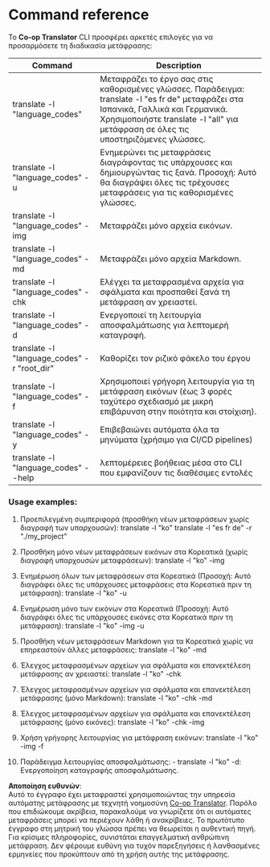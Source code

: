 <!--
CO_OP_TRANSLATOR_METADATA:
{
  "original_hash": "b38d8f042530a4bc872def7cb2c141cd",
  "translation_date": "2025-06-12T11:28:33+00:00",
  "source_file": "getting_started/command-reference.md",
  "language_code": "el"
}
-->
# Command reference
Το **Co-op Translator** CLI προσφέρει αρκετές επιλογές για να προσαρμόσετε τη διαδικασία μετάφρασης:

Command                                       | Description
----------------------------------------------|-------------------------------------------------------------------------------------------------------------------------------------------------------------------------------------------------------
translate -l "language_codes"                 | Μεταφράζει το έργο σας στις καθορισμένες γλώσσες. Παράδειγμα: translate -l "es fr de" μεταφράζει στα Ισπανικά, Γαλλικά και Γερμανικά. Χρησιμοποιήστε translate -l "all" για μετάφραση σε όλες τις υποστηριζόμενες γλώσσες.
translate -l "language_codes" -u              | Ενημερώνει τις μεταφράσεις διαγράφοντας τις υπάρχουσες και δημιουργώντας τις ξανά. Προσοχή: Αυτό θα διαγράψει όλες τις τρέχουσες μεταφράσεις για τις καθορισμένες γλώσσες.
translate -l "language_codes" -img            | Μεταφράζει μόνο αρχεία εικόνων.
translate -l "language_codes" -md             | Μεταφράζει μόνο αρχεία Markdown.
translate -l "language_codes" -chk            | Ελέγχει τα μεταφρασμένα αρχεία για σφάλματα και προσπαθεί ξανά τη μετάφραση αν χρειαστεί.
translate -l "language_codes" -d              | Ενεργοποιεί τη λειτουργία αποσφαλμάτωσης για λεπτομερή καταγραφή.
translate -l "language_codes" -r "root_dir"   | Καθορίζει τον ριζικό φάκελο του έργου
translate -l "language_codes" -f              | Χρησιμοποιεί γρήγορη λειτουργία για τη μετάφραση εικόνων (έως 3 φορές ταχύτερο σχεδιασμό με μικρή επιβάρυνση στην ποιότητα και στοίχιση).
translate -l "language_codes" -y              | Επιβεβαιώνει αυτόματα όλα τα μηνύματα (χρήσιμο για CI/CD pipelines)
translate -l "language_codes" --help          | λεπτομέρειες βοήθειας μέσα στο CLI που εμφανίζουν τις διαθέσιμες εντολές

### Usage examples:

  1. Προεπιλεγμένη συμπεριφορά (προσθήκη νέων μεταφράσεων χωρίς διαγραφή των υπαρχουσών):   translate -l "ko"    translate -l "es fr de" -r "./my_project"

  2. Προσθήκη μόνο νέων μεταφράσεων εικόνων στα Κορεατικά (χωρίς διαγραφή υπαρχουσών μεταφράσεων):    translate -l "ko" -img

  3. Ενημέρωση όλων των μεταφράσεων στα Κορεατικά (Προσοχή: Αυτό διαγράφει όλες τις υπάρχουσες μεταφράσεις στα Κορεατικά πριν τη μετάφραση):    translate -l "ko" -u

  4. Ενημέρωση μόνο των εικόνων στα Κορεατικά (Προσοχή: Αυτό διαγράφει όλες τις υπάρχουσες εικόνες στα Κορεατικά πριν τη μετάφραση):    translate -l "ko" -img -u

  5. Προσθήκη νέων μεταφράσεων Markdown για τα Κορεατικά χωρίς να επηρεαστούν άλλες μεταφράσεις:    translate -l "ko" -md

  6. Έλεγχος μεταφρασμένων αρχείων για σφάλματα και επανεκτέλεση μετάφρασης αν χρειαστεί: translate -l "ko" -chk

  7. Έλεγχος μεταφρασμένων αρχείων για σφάλματα και επανεκτέλεση μετάφρασης (μόνο Markdown): translate -l "ko" -chk -md

  8. Έλεγχος μεταφρασμένων αρχείων για σφάλματα και επανεκτέλεση μετάφρασης (μόνο εικόνες): translate -l "ko" -chk -img

  9. Χρήση γρήγορης λειτουργίας για μετάφραση εικόνων:    translate -l "ko" -img -f

  10. Παράδειγμα λειτουργίας αποσφαλμάτωσης: - translate -l "ko" -d: Ενεργοποίηση καταγραφής αποσφαλμάτωσης.

**Αποποίηση ευθυνών**:  
Αυτό το έγγραφο έχει μεταφραστεί χρησιμοποιώντας την υπηρεσία αυτόματης μετάφρασης με τεχνητή νοημοσύνη [Co-op Translator](https://github.com/Azure/co-op-translator). Παρόλο που επιδιώκουμε ακρίβεια, παρακαλούμε να γνωρίζετε ότι οι αυτόματες μεταφράσεις μπορεί να περιέχουν λάθη ή ανακρίβειες. Το πρωτότυπο έγγραφο στη μητρική του γλώσσα πρέπει να θεωρείται η αυθεντική πηγή. Για κρίσιμες πληροφορίες, συνιστάται επαγγελματική ανθρώπινη μετάφραση. Δεν φέρουμε ευθύνη για τυχόν παρεξηγήσεις ή λανθασμένες ερμηνείες που προκύπτουν από τη χρήση αυτής της μετάφρασης.